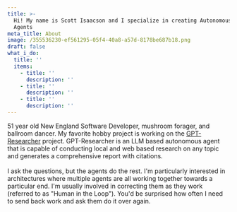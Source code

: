 ```yaml
---
title: >-
  Hi! My name is Scott Isaacson and I specialize in creating Autonomous AI
  Agents
meta_title: About
image: /355536230-ef561295-05f4-40a8-a57d-8178be687b18.png
draft: false
what_i_do:
  title: ''
  items:
    - title: ''
      description: ''
    - title: ''
      description: ''
    - title: ''
      description: ''
---
```


51 year old New England Software Developer, mushroom forager, and ballroom dancer. My favorite hobby project is working on the [GPT-Researcher](https://gptr.dev) project. GPT-Researcher is an LLM based autonomous agent that is capable of conducting local and web based research on any topic and generates a comprehensive report with citations.\
\
I ask the questions, but the agents do the rest.  I'm particularly interested in architectures where multiple agents are all working together towards a particular end. I'm usually involved in correcting them as they work (referred to as "Human in the Loop"). You'd be surprised how often I need to send back work and ask them do it over again.
